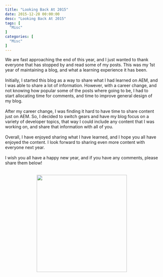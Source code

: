```yaml
---
title: "Looking Back At 2015"
date: 2015-12-28 00:00:00
desc: "Looking Back At 2015"
tags: [
  "Misc"
]
categories: [
  "Misc"
]
---
```


We are fast approaching the end of this year, and I just wanted to thank everyone that has stopped by and read some of my posts. This was my 1st year of maintaining a blog, and what a learning experience it has been.<br />
<br />
Initially, I started this blog as a way to share what I had learned on AEM, and I was able to share a lot of information. However, with a career change, and not knowing how popular some of the posts where going to be, I had to start allocating time for comments, and time to improve general design of my blog.<br />
<br />
After my career change, I was finding it hard to have time to share content just on AEM. So, I decided to switch gears and have my blog focus on a variety of developer topics, that way I could include any content that I was working on, and share that information with all of you.<br />
<br />
Overall, I have enjoyed sharing what I have learned, and I hope you all have enjoyed the content. I look forward to sharing even more content with everyone next year.<br />
<br />
I wish you all have a happy new year, and if you have any comments, please share them below!<br />
<br />
<div class="separator" style="clear: both; text-align: center;">
<a href="http://4.bp.blogspot.com/-bVkAkUoSUCU/VoFsD9K9TxI/AAAAAAAAAcg/BbDe4ae89Ms/s1600/Happy-New-Year.png" imageanchor="1" style="margin-left: 1em; margin-right: 1em;"><img border="0" height="320" src="https://4.bp.blogspot.com/-bVkAkUoSUCU/VoFsD9K9TxI/AAAAAAAAAcg/BbDe4ae89Ms/s320/Happy-New-Year.png" width="296" /></a></div>
<br />